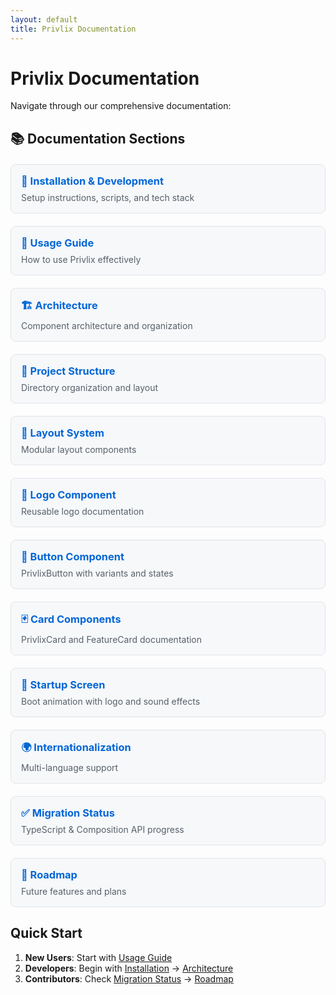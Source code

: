 ```yaml
---
layout: default
title: Privlix Documentation
---
```


# Privlix Documentation

Navigate through our comprehensive documentation:

## 📚 Documentation Sections

<div class="doc-grid">
  <div class="doc-card">
    <h3><a href="installation">🔧 Installation & Development</a></h3>
    <p>Setup instructions, scripts, and tech stack</p>
  </div>
  
  <div class="doc-card">
    <h3><a href="usage">📖 Usage Guide</a></h3>
    <p>How to use Privlix effectively</p>
  </div>
  
  <div class="doc-card">
    <h3><a href="architecture">🏗️ Architecture</a></h3>
    <p>Component architecture and organization</p>
  </div>
  
  <div class="doc-card">
    <h3><a href="project-structure">📁 Project Structure</a></h3>
    <p>Directory organization and layout</p>
  </div>
  
  <div class="doc-card">
    <h3><a href="layout-system">🎨 Layout System</a></h3>
    <p>Modular layout components</p>
  </div>
  
  <div class="doc-card">
    <h3><a href="logo_usage">🎨 Logo Component</a></h3>
    <p>Reusable logo documentation</p>
  </div>
  
  <div class="doc-card">
    <h3><a href="button-component">🔘 Button Component</a></h3>
    <p>PrivlixButton with variants and states</p>
  </div>
  
  <div class="doc-card">
    <h3><a href="card-components">🃏 Card Components</a></h3>
    <p>PrivlixCard and FeatureCard documentation</p>
  </div>
  
  <div class="doc-card">
    <h3><a href="startup-screen">🚀 Startup Screen</a></h3>
    <p>Boot animation with logo and sound effects</p>
  </div>
  
  <div class="doc-card">
    <h3><a href="i18n">🌍 Internationalization</a></h3>
    <p>Multi-language support</p>
  </div>
  
  <div class="doc-card">
    <h3><a href="migration-status">✅ Migration Status</a></h3>
    <p>TypeScript & Composition API progress</p>
  </div>
  
  <div class="doc-card">
    <h3><a href="roadmap">🚀 Roadmap</a></h3>
    <p>Future features and plans</p>
  </div>
</div>

## Quick Start

1. **New Users**: Start with [Usage Guide](usage)
2. **Developers**: Begin with [Installation](installation) → [Architecture](architecture)
3. **Contributors**: Check [Migration Status](migration-status) → [Roadmap](roadmap)

<style>
.doc-grid {
  display: grid;
  grid-template-columns: repeat(auto-fit, minmax(300px, 1fr));
  gap: 20px;
  margin: 20px 0;
}

.doc-card {
  border: 1px solid #e1e4e8;
  border-radius: 8px;
  padding: 16px;
  background: #f6f8fa;
}

.doc-card h3 {
  margin-top: 0;
  margin-bottom: 8px;
}

.doc-card h3 a {
  text-decoration: none;
  color: #0366d6;
}

.doc-card h3 a:hover {
  text-decoration: underline;
}

.doc-card p {
  margin: 0;
  color: #586069;
  font-size: 14px;
}
</style>

